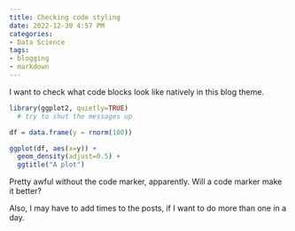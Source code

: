 ```yaml
---
title: Checking code styling
date: 2022-12-30 4:57 PM
categories:
- Data Science
tags:
- blogging
- markdown
---
```


I want to check what code blocks look like natively in this blog theme.

```R
library(ggplot2, quietly=TRUE) 
  # try to shut the messages up

df = data.frame(y = rnorm(100))

ggplot(df, aes(x=y)) + 
  geom_density(adjust=0.5) +
  ggtitle("A plot")

```

Pretty awful without the code marker, apparently. Will a code marker make it better?

Also, I may have to add times to the posts, if I want to do more than one in a day.